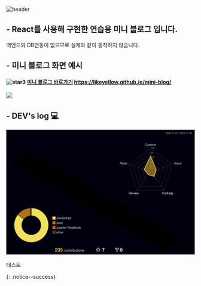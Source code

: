 <div align="left">
  
![header](https://capsule-render.vercel.app/api?type=waving&color=timeGradient&text=Welcome%20to%20likeyellow's%20GitHub%20👋&animation=twinkling&fontSize=35&fontAlignY=40&fontAlign=50&height=250)
  
## - React를 사용해 구현한 연습용 미니 블로그 입니다.
백엔드와 DB연동이 없으므로 실제와 같이 동작하지 않습니다.


## - 미니 블로그 화면 예시
####  <img width="46" alt="star3" src="https://user-images.githubusercontent.com/78655692/151471989-9e21d7a8-a7b6-44b0-b598-2bb204b56b00.png"> [미니 블로그 바로가기](https://likeyellow.github.io/mini-blog/) https://likeyellow.github.io/mini-blog/
<div><img src="https://github.com/likeyellow/mini-blog/assets/38120188/89c197e7-43eb-42d9-9332-e6471b379613" width="500" /></div>


## - DEV's log 💻
![](./profile-3d-contrib/profile-night-rainbow.svg)

테스트

{: .notice--success}
